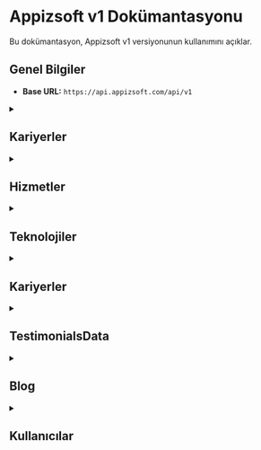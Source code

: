 # Appizsoft v1 Dokümantasyonu

Bu dokümantasyon, Appizsoft v1 versiyonunun kullanımını açıklar.

## Genel Bilgiler

- **Base URL:** `https://api.appizsoft.com/api/v1`

<details>
  <summary><h2>Kariyerler</h2></summary>
  
Kariyerlerle ilgili işlemler. Bu işlemler JWT yetkilendirmesi gerektirir.

### Tüm Kariyerleri Getir

Tüm kariyerleri almak için kullanılır.

#### İstek

- **Yol:** `/careers`
- **Metod:** GET
- **Parametreler:** Yok
- **Headers:** `Authorization: Bearer {YOUR_JWT_TOKEN}`

| Parametre        | Tür     | Zorunluluk | Açıklama                     | Örnek                               |
| ---------------- | ------- | ---------- | ---------------------------- | ----------------------------------- |
| `id`             | int     | Zorunlu    | Kariyer id                   | unique id, sistem belirler bunu     |
| `type`           | string  | Zorunlu    | Kariyer tipi                 | Technology,Design,Shared Services   |
| `title`          | string  | Zorunlu    | Kariyer başlığı              | Kariyer için Başlık                 |
| `pageLoc`        | string  | Zorunlu    | Sayfa konumu                 | kariyer içn dinamik sayfa adı       |
| `description`    | string  | Zorunlu    | Açıklama                     | açılan pozisyon için açıklama       |
| `requirements`   | array   | Zorunlu    | Gereksinimler listesi        | dizi olarak gereksinimleri belirtin |
| `location`       | string  | Zorunlu    | Konum bilgisi                | "Ankara, Türkiye" veya "Uzaktan"    |
| `employmentType` | string  | Zorunlu    | İstihdam tipi                | tam zamanlı yarı zamanlı gibi       |
| `isOpen`         | boolean | Zorunlu    | Kariyer durumu (açık/kapalı) | true,false                          |

#### Yanıt

```json
[
  {
    "id": "asd1132",
    "type": "Technology",
    "title": "Frontend Developer",
    "pageLoc": "frontend-developer",
    "description": "Özgün fikirlerle frontend geliştirme ekibimize katılın ve kullanıcı deneyimlerini şekillendirin. Uzaktan çalışma imkanı.",
    "requirements": [
      "En az 2 yıl frontend geliştirme deneyimi",
      "HTML, CSS ve JavaScript konularında uzmanlık",
      "Modern UI/UX tasarım prensiplerini uygulama yeteneği",
      "En az bir frontend framework'üne hakimiyet"
    ],
    "location": "Uzaktan",
    "employmentType": "Tam Zamanlı"
  }
]
```

### Yeni Kariyer Ekle

Yeni bir kariyer eklemek için kullanılır.

- **Yol:** `/careers`
- **Metod:** POST

- **Parametreler:**

| Parametre        | Tür     | Zorunluluk | Açıklama                     | Örnek                               |
| ---------------- | ------- | ---------- | ---------------------------- | ----------------------------------- |
| `type`           | string  | Zorunlu    | Kariyer tipi                 | Technology,Design,Shared Services   |
| `title`          | string  | Zorunlu    | Kariyer başlığı              | Kariyer için Başlık                 |
| `pageLoc`        | string  | Zorunlu    | Sayfa konumu                 | kariyer içn dinamik sayfa adı       |
| `description`    | string  | Zorunlu    | Açıklama                     | açılan pozisyon için açıklama       |
| `requirements`   | array   | Zorunlu    | Gereksinimler listesi        | dizi olarak gereksinimleri belirtin |
| `location`       | string  | Zorunlu    | Konum bilgisi                | "Ankara, Türkiye" veya "Uzaktan"    |
| `employmentType` | string  | Zorunlu    | İstihdam tipi                | tam zamanlı yarı zamanlı gibi       |
| `isOpen`         | boolean | Zorunlu    | Kariyer durumu (açık/kapalı) | true,false                          |

- **Headers:** `Authorization: Bearer {YOUR_JWT_TOKEN}`

#### İstek

```http
POST /api/v1/careers
Content-Type: application/json
Authorization: Bearer {YOUR_JWT_TOKEN}

{
  "type": "Technology",
  "title": "Frontend Developer",
  "pageLoc": "frontend-developer",
  "description": "Hızla büyüyen ekibimize katılmak için yetenekli bir frontend geliştirici arıyoruz.\nİstanbul, Türkiye konumunda.",
  "requirements": [
    "En az 2 yıl frontend geliştirme deneyimi",
    "Web teknolojilerine hakimiyet",
    "React veya Angular gibi frameworklerde tecrübe",
    "Kreatif tasarım yeteneği tercih sebebi"
  ],
  "location": "İstanbul, Türkiye",
  "employmentType": "Tam Zamanlı",
    "isOpen": true
}
```

#### Yanıt

```
{
  "message": "Yeni kariyer başarıyla eklendi."
}
```

## Kariyer Güncelle

Bir kariyer verisini güncellemek için kullanılır.

- **Yol:** `/careers/:pageLoc`
- **Metod:** PUT

- **Parametreler:** `Authorization: Bearer {YOUR_JWT_TOKEN}`

| Parametre | Tür | Zorunluluk | Açıklama                                |
| --------- | --- | ---------- | --------------------------------------- |
| `id     ` | int | Zorunlu    | Güncellenecek kariyerin benzersiz id'si |

- **Headers:** `Authorization: Bearer {YOUR_JWT_TOKEN}`

- **İstek:**

```http
PUT /api/v1/careers/{career-id}
Content-Type: application/json
Authorization: Bearer {YOUR_JWT_TOKEN}

{
  "type": "Technology",
  "title": "Yazılım Geliştirme Uzmanı",
  "pageLoc": "{career-id}",
  "description": "Yazılım geliştirme uzmanı pozisyonu için deneyimli adaylar arıyoruz.",
  "requirements": [
    "En az 5 yıl deneyim",
    "İleri seviye programlama bilgisi",
    "Proje yönetimi yeteneği"
  ],
  "location": "İstanbul, Türkiye",
  "employmentType": "Tam Zamanlı",
    "isOpen": true
}
```

#### Yanıt

```
{
"message": "Yeni kariyer başarıyla güncellendi."
}

```

## Kariyer Sil

Bir kariyer verisini güncellemek için kullanılır.

- **Yol:** `/careers/:pageLoc`
- **Metod:** DELETE

- **Parametreler:** `Authorization: Bearer {YOUR_JWT_TOKEN}`

| Parametre | Tür | Zorunluluk | Açıklama                            |
| --------- | --- | ---------- | ----------------------------------- |
| `id     ` | int | Zorunlu    | Silinecek kariyerin benzersiz id'si |

- **Headers:** `Authorization: Bearer {YOUR_JWT_TOKEN}`

- **İstek:**

```http
DELETE  /api/v1/careers/{career-id}
Content-Type: application/json
Authorization: Bearer {YOUR_JWT_TOKEN}

```

#### Yanıt

```
{
"message": "Yeni kariyer başarıyla silindi."
}

```

</details>

<details>
  <summary><h2>Hizmetler</h2></summary>

  </details>

  
<details>
  <summary><h2>Teknolojiler</h2></summary>
  
  </details>
  
<details>
  <summary><h2>Kariyerler</h2></summary>
  
  </details>
  
<details>
  <summary><h2>TestimonialsData</h2></summary>
  
  </details>
  
<details>
  <summary><h2>Blog</h2></summary>
  
  </details>

  <details>
  <summary><h2>Kullanıcılar</h2></summary>
  
  </details>